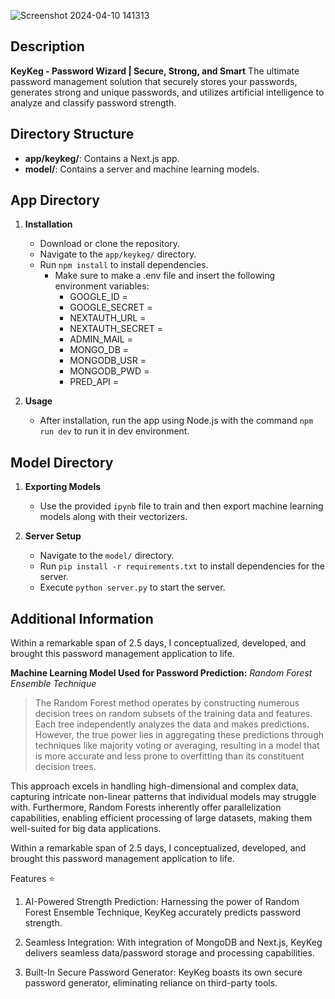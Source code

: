 ![Screenshot 2024-04-10 141313](https://github.com/ManavvGarg/KeyKeg/assets/58691392/2fe7cc1f-ed8a-45d5-bb85-2cc29c44de99)
## Description
**KeyKeg - Password Wizard | Secure, Strong, and Smart**
The ultimate password management solution that securely stores your passwords, generates strong and unique passwords, and utilizes artificial intelligence to analyze and classify password strength.

## Directory Structure
- **app/keykeg/**: Contains a Next.js app.
- **model/**: Contains a server and machine learning models.

## App Directory
1. **Installation**
   - Download or clone the repository.
   - Navigate to the `app/keykeg/` directory.
   - Run `npm install` to install dependencies.
	   - Make sure to make a .env file and insert the following environment variables:
		   - GOOGLE_ID = 
			- GOOGLE_SECRET = 
			- NEXTAUTH_URL = 
			- NEXTAUTH_SECRET = 
			- ADMIN_MAIL = 
			- MONGO_DB = 
			- MONGODB_USR = 
			- MONGODB_PWD = 
			- PRED_API = 
  
2. **Usage**
   - After installation, run the app using Node.js with the command `npm run dev` to run it in dev environment.

## Model Directory
1. **Exporting Models**
   - Use the provided `ipynb` file to train and then export machine learning models along with their vectorizers.

2. **Server Setup**
   - Navigate to the `model/` directory.
   - Run `pip install -r requirements.txt` to install dependencies for the server.
   - Execute `python server.py` to start the server.

## Additional Information
Within a remarkable span of 2.5 days, I conceptualized, developed, and brought this password management application to life.

**Machine Learning Model Used for Password Prediction:** *Random Forest Ensemble Technique*
> The Random Forest method operates by constructing numerous decision trees on random subsets of the training data and features. Each tree independently analyzes the data and makes predictions. However, the true power lies in aggregating these predictions through techniques like majority voting or averaging, resulting in a model that is more accurate and less prone to overfitting than its constituent decision trees.

This approach excels in handling high-dimensional and complex data, capturing intricate non-linear patterns that individual models may struggle with. Furthermore, Random Forests inherently offer parallelization capabilities, enabling efficient processing of large datasets, making them well-suited for big data applications.


Within a remarkable span of 2.5 days, I conceptualized, developed, and brought this password management application to life. 

Features ⭐️
1. AI-Powered Strength Prediction: 
Harnessing the power of Random Forest Ensemble Technique, KeyKeg accurately predicts password strength. 

2. Seamless Integration: 
With integration of MongoDB and Next.js, KeyKeg delivers seamless data/password storage and processing capabilities. 

3. Built-In Secure Password Generator: 
KeyKeg boasts its own secure password generator, eliminating reliance on third-party tools. 
